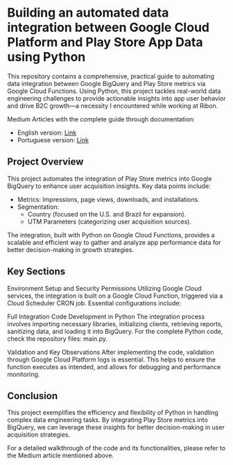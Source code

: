 # Building an automated data integration between Google Cloud Platform and Play Store App Data using Python

This repository contains a comprehensive, practical guide to automating data integration between Google BigQuery and Play Store metrics via Google Cloud Functions. Using Python, this project tackles real-world data engineering challenges to provide actionable insights into app user behavior and drive B2C growth—a necessity I encountered while working at Ribon.

Medium Articles with the complete guide through documentation:
- English version: [Link](https://medium.com/@leofgonzalez/automating-play-store-data-integration-with-bigquery-95bbcb02182f)
- Portuguese version: [Link](https://medium.com/@leofgonzalez/automatizando-a-integra%C3%A7%C3%A3o-de-dados-da-play-store-com-o-bigquery-dbe1ffb26a30)

## Project Overview

This project automates the integration of Play Store metrics into Google BigQuery to enhance user acquisition insights. Key data points include:

- Metrics: Impressions, page views, downloads, and installations.
- Segmentation:
  - Country (focused on the U.S. and Brazil for expansion).
  - UTM Parameters (categorizing user acquisition sources).

The integration, built with Python on Google Cloud Functions, provides a scalable and efficient way to gather and analyze app performance data for better decision-making in growth strategies.

## Key Sections
Environment Setup and Security Permissions
Utilizing Google Cloud services, the integration is built on a Google Cloud Function, triggered via a Cloud Scheduler CRON job. Essential configurations include:

Full Integration Code Development in Python
The integration process involves importing necessary libraries, initializing clients, retrieving reports, sanitizing data, and loading it into BigQuery. For the complete Python code, check the repository files: main.py.

Validation and Key Observations
After implementing the code, validation through Google Cloud Platform logs is essential. This helps to ensure the function executes as intended, and allows for debugging and performance monitoring.

## Conclusion
This project exemplifies the efficiency and flexibility of Python in handling complex data engineering tasks. By integrating Play Store metrics into BigQuery, we can leverage these insights for better decision-making in user acquisition strategies.

For a detailed walkthrough of the code and its functionalities, please refer to the Medium article mentioned above.
